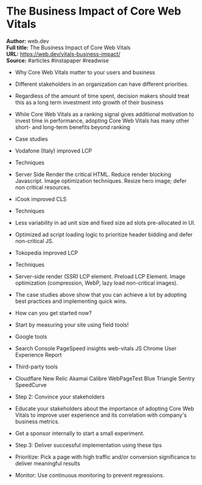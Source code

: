 # The Business Impact of Core Web Vitals

**Author:** web.dev  
**Full title:** The Business Impact of Core Web Vitals  
**URL:** https://web.dev/vitals-business-impact/  
**Source:** #articles #instapaper #readwise

- Why Core Web Vitals matter to your users and business 
   
- Different stakeholders in an organization can have different priorities. 
   
- Regardless of the amount of time spent, decision makers should treat this as a long term investment into growth of their business 
   
- While Core Web Vitals as a ranking signal gives additional motivation to invest time in performance, adopting Core Web Vitals has many other short- and long-term benefits beyond ranking 
   
- Case studies 
   
- Vodafone (Italy) improved LCP 
   
- Techniques 
   
- Server Side Render the critical HTML.
  Reduce render blocking Javascript.
  Image optimization techniques.
  Resize hero image; defer non critical resources. 
   
- iCook improved CLS 
   
- Techniques 
   
- Less variability in ad unit size and fixed size ad slots pre-allocated in UI. 
   
- Optimized ad script loading logic to prioritize header bidding and defer non-critical JS. 
   
- Tokopedia improved LCP 
   
- Techniques 
   
- Server-side render (SSR) LCP element.
  Preload LCP Element.
  Image optimization (compression, WebP, lazy load non-critical images). 
   
- The case studies above show that you can achieve a lot by adopting best practices and implementing quick wins. 
   
- How can you get started now? 
   
- Start by measuring your site using field tools! 
   
- Google tools 
   
- Search Console
  PageSpeed insights
  web-vitals JS
  Chrome User Experience Report 
   
- Third-party tools 
   
- Cloudflare
  New Relic
  Akamai
  Calibre
  WebPageTest
  Blue Triangle
  Sentry
  SpeedCurve 
   
- Step 2: Convince your stakeholders 
   
- Educate your stakeholders about the importance of adopting Core Web Vitals to improve user experience and its correlation with company's business metrics. 
   
- Get a sponsor internally to start a small experiment. 
   
- Step 3: Deliver successful implementation using these tips 
   
- Prioritize: Pick a page with high traffic and/or conversion significance to deliver meaningful results 
   
- Monitor: Use continuous monitoring to prevent regressions. 
   
